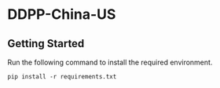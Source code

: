 # DDPP-China-US







## Getting Started

Run the following command to install the required environment.

``` shell
pip install -r requirements.txt
```

